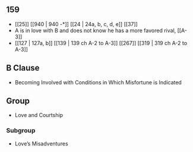 ## 159
- [[25]] [[940 | 940 -*]] [[24 | 24a, b, c, d, e]] [[37]] 
- A is in love with B and does not know he has a more favored rival, [[A-3]]
- [[127 | 127a, b]] [[139 | 139 ch A-2 to A-3]] [[267]] [[319 | 319 ch A-2 to A-3]] 

## B Clause
- Becoming Involved with Conditions in Which Misfortune is Indicated

## Group
- Love and Courtship

### Subgroup
- Love’s Misadventures

